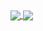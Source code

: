 <a href="https://github.com/anuraghazra/github-readme-stats">
  <img align="center" src="https://github-readme-stats.vercel.app/api?username=rinturaj&count_private=true&show_icons=true&include_all_commits=true&hide_border=true&hide_title=true" />
</a>
<a href="https://github.com/anuraghazra/github-readme-stats">
  <img align="center" src="https://github-readme-stats.vercel.app/api/top-langs/?username=rinturaj&langs_count=3&hide_title=true&hide_border=true" />
</a>
